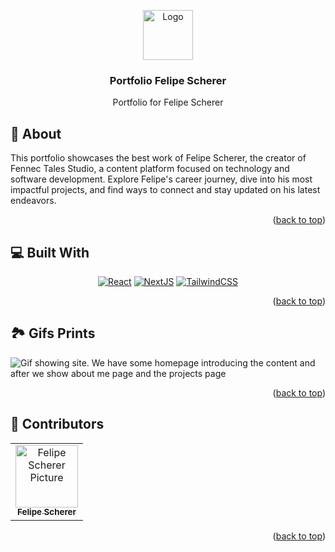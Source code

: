 <a name="readme-top"></a>
<div align="center">

<a href="https://github.com/fescherer/felipescherer.com">
<img src="https://github.com/fescherer/felipescherer.com/assets/62115215/59975042-95e9-4181-88fe-79f318d1ea4a" alt="Logo" width="80" height="80">
</a>

### Portfolio Felipe Scherer

Portfolio for Felipe Scherer

</div>

<!-- **********************🐲About🐲********************** -->
<a name="aboutProject"></a>

## 📕 About

This portfolio showcases the best work of Felipe Scherer, the creator of Fennec Tales Studio, a content platform focused on technology and software development. Explore Felipe's career journey, dive into his most impactful projects, and find ways to connect and stay updated on his latest endeavors.

<p align="right">(<a href="#readme-top">back to top</a>)</p>

<!-- **********************🐲Built With🐲********************** -->
<a name="buildWith"></a>

## 💻 Built With

<div align="center">

[![React][react-shield]][react-url]
[![NextJS][nextjs-shield]][nextjs-url]
[![TailwindCSS][tailwindcss-shield]][tailwindcss-url]

</div>

<!-- Badges -->
[react-shield]: https://img.shields.io/badge/react-%2320232a.svg?style=for-the-badge&logo=react&logoColor=%2361DAFB
[react-url]: https://react.dev
[nextjs-shield]: https://img.shields.io/badge/Next-black?style=for-the-badge&logo=next.js&logoColor=white
[nextjs-url]: https://nextjs.org
[tailwindcss-shield]: https://img.shields.io/badge/tailwindcss-%2338B2AC.svg?style=for-the-badge&logo=tailwind-css&logoColor=white
[tailwindcss-url]: https://tailwindcss.com

<p align="right">(<a href="#readme-top">back to top</a>)</p>

<!-- **********************🐲Gifs Prints🐲********************** -->
<a name="gifsPrints"></a>

## 🏞️ Gifs Prints


![Gif showing site. We have some homepage introducing the content and after we show about me page and the projects page](https://github.com/fescherer/felipescherer.com/assets/62115215/785466c3-9922-4bc6-9929-25b921936811)

<p align="right">(<a href="#readme-top">back to top</a>)</p>

<!-- **********************🐲Contributors🐲********************** -->
<a name="contributors"></a>

## 🤗 Contributors

<table>
  <tr>
    <td align="center">
        <a href=https://github.com/fescherer>
          <img src=https://github.com/fescherer.png width="100px;" alt="Felipe Scherer Picture"/><br>
          <sub>
            <b>Felipe Scherer</b>
          </sub>
        </a>
      </td>
  </tr>
</table>

<p align="right">(<a href="#readme-top">back to top</a>)</p>
